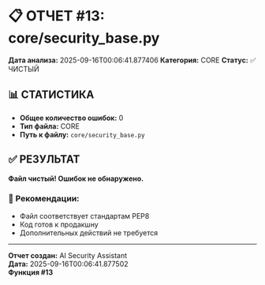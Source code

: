 # 📋 ОТЧЕТ #13: core/security_base.py

**Дата анализа:** 2025-09-16T00:06:41.877406
**Категория:** CORE
**Статус:** ✅ ЧИСТЫЙ

## 📊 СТАТИСТИКА

- **Общее количество ошибок:** 0
- **Тип файла:** CORE
- **Путь к файлу:** `core/security_base.py`

## ✅ РЕЗУЛЬТАТ

**Файл чистый! Ошибок не обнаружено.**

### 🎯 Рекомендации:
- Файл соответствует стандартам PEP8
- Код готов к продакшну
- Дополнительных действий не требуется

---
**Отчет создан:** AI Security Assistant  
**Дата:** 2025-09-16T00:06:41.877502  
**Функция #13**

